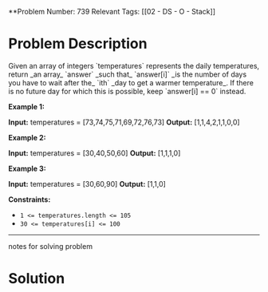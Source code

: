 
**Problem Number: 739
Relevant Tags: [[02 - DS - O - Stack]]
<h1> Problem Description </h1>
Given an array of integers `temperatures` represents the daily temperatures, return _an array_ `answer` _such that_ `answer[i]` _is the number of days you have to wait after the_ `ith` _day to get a warmer temperature_. If there is no future day for which this is possible, keep `answer[i] == 0` instead.

**Example 1:**

**Input:** temperatures = [73,74,75,71,69,72,76,73]
**Output:** [1,1,4,2,1,1,0,0]

**Example 2:**

**Input:** temperatures = [30,40,50,60]
**Output:** [1,1,1,0]

**Example 3:**

**Input:** temperatures = [30,60,90]
**Output:** [1,1,0]

**Constraints:**

- `1 <= temperatures.length <= 105`
- `30 <= temperatures[i] <= 100`

-----
notes for solving problem 

<h1> Solution </h1>
